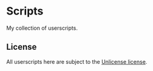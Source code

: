 # Scripts
My collection of userscripts. 

## License
All userscripts here are subject to the [Unlicense license](./LICENSE).